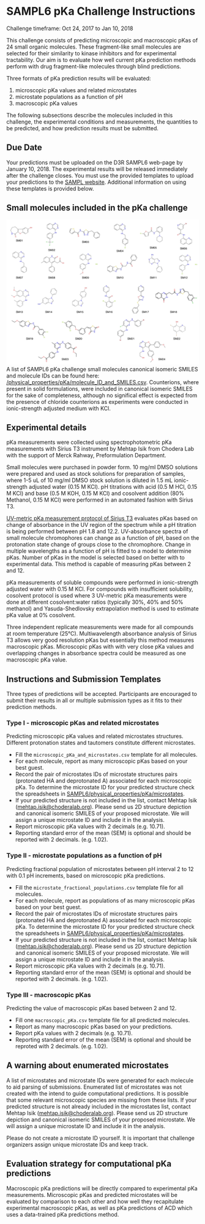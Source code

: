 # SAMPL6 pKa Challenge Instructions

Challenge timeframe: Oct 24, 2017 to Jan 10, 2018  

This challenge consists of predicting microscopic and macroscopic pKas of 24 small organic molecules. These fragment-like small molecules are selected for their similarity to kinase inhibitors and for experimental tractability. Our aim is to evaluate how well current pKa prediction methods perform with drug fragment-like molecules through blind predictions.

Three formats of pKa prediction results will be evaluated:
1. microscopic pKa values and related microstates
2. microstate populations as a function of pH
3. macroscopic pKa values

The following subsections describe the molecules included in this challenge, the experimental conditions and measurements, the quantities to be predicted, and how prediction results must be submitted.

## Due Date

Your predictions must be uploaded on the D3R SAMPL6 web-page by January 10, 2018. The experimental results will be released immediately after the challenge closes. You must use the provided templates to upload your predictions to the [SAMPL website](https://drugdesigndata.org/about/sampl6). Additional information on using these templates is provided below.

## Small molecules included in the pKa challenge
![pKa_challenge_small_molecules](images/pKa_challenge_small_molecules.jpg)
A list of SAMPL6 pKa challenge small molecules canonical isomeric SMILES and molecule IDs can be found here: [/physical_properties/pKa/molecule_ID_and_SMILES.csv](physical_properties/pKa/molecule_ID_and_SMILES.csv). Counterions, where present in solid formulations, were included in canonical isomeric SMILES for the sake of completeness, although no significal effect is expected from the presence of chloride counterions as experiments were conducted in ionic-strength adjusted medium with KCl.

## Experimental details
pKa measurements were collected using spectrophotometric pKa measurements with Sirius T3 instrument by Mehtap Isik from Chodera Lab with the support of Merck Rahway, Preformulation Department. 

Small molecules were purchased in powder form. 10 mg/ml DMSO solutions were prepared and used as stock solutions for preparation of samples, where 1-5 uL of 10 mg/ml DMSO stock solution is diluted in 1.5 mL ionic-strength adjusted water (0.15 M KCl). pH titrations with acid (0.5 M HCl, 0.15 M KCl) and base (0.5 M KOH, 0.15 M KCl) and cosolvent addition (80% Methanol, 0.15 M KCl) were performed in an automated fashion with Sirius T3.

[UV-metric pKa measurement protocol of Sirius T3](http://www.sirius-analytical.com/science/pka) evaluates pKas based on change of absorbance in the UV region of the spectrum while a pH titration is being performed between pH 1.8 and 12.2. UV-absorbance spectra of small molecule chromophores can change as a function of pH,  based on the protonation state change of groups close to the chromophore. Change in multiple wavelengths as a function of pH is fitted to a model to determine pKas. Number of pKas in the model is selected based on better with to experimental data. This method is capable of measuring pKas between 2 and 12.

pKa measurements of soluble compounds were performed in ionic-strength adjusted water with 0.15 M KCl. For compounds with insufficient solubility, cosolvent protocol is used where 3 UV-metric pKa measurements were done at different cosolvent:water ratios (typically 30%, 40% and 50% methanol) and  Yasuda-Shedlovsky extrapolation method is used to estimate pKa value at 0% cosolvent.

Three independent replicate measurements were made for all compounds at room temperature (25°C). Multiwavelength absorbance analysis of Sirius T3 allows very good resolution pKas but essentially this method measures macroscopic pKas. Microscopic pKas with with very close pKa values and overlapping changes in absorbance spectra could be measured as one macroscopic pKa value.

## Instructions and Submission Templates
Three types of predictions will be accepted. Participants are encouraged to submit their results in all or multiple submission types as it fits to their prediction methods.

### Type I - microscopic pKas and related microstates
Predicting microscopic pKa values and related microstates structures. Different protonation states and tautomers constitute different microstates. 
- Fill the `microscopic_pKa_and_microstates.csv` template for all molecules.
- For each molecule, report as many microscopic pKas based on your best guest.
- Record the pair of microstates IDs of microstate structures pairs (protonated HA and deprotonated A) associated for each microscopic pKa. To determine the microstate ID for your predicted structure check the spreadsheets in [SAMPL6/physical_properties/pKa/microstates](SAMPL6/physical_properties/pKa/microstates).
- If your predicted structure is not included in the list, contact Mehtap Isik (mehtap.isik@choderalab.org). Please send us 2D structure depiction and canonical isomeric SMILES of your proposed microstate. We will assign a unique microstate ID and include it in the analysis.
- Report microscopic pKa values with 2 decimals (e.g. 10.71).
- Reporting standard error of the mean (SEM) is optional and should be reported with 2 decimals. (e.g. 1.02).

### Type II - microstate populations as a function of pH
Predicting fractional population of microstates between pH interval 2 to 12 with 0.1 pH increments, based on microscopic pKa predictions.
- Fill the `microstate_fractional_populations.csv` template file for all molecules.
- For each molecule, report as populations of as many microscopic pKas based on your best guest.
- Record the pair of microstates IDs of microstate structures pairs (protonated HA and deprotonated A) associated for each microscopic pKa. To determine the microstate ID for your predicted structure check the spreadsheets in [SAMPL6/physical_properties/pKa/microstates](SAMPL6/physical_properties/pKa/microstates).
- If your predicted structure is not included in the list, contact Mehtap Isik (mehtap.isik@choderalab.org). Please send us 2D structure depiction and canonical isomeric SMILES of your proposed microstate. We will assign a unique microstate ID and include it in the analysis.
- Report microscopic pKa values with 2 decimals (e.g. 10.71).
- Reporting standard error of the mean (SEM) is optional and should be reported with 2 decimals. (e.g. 1.02).

### Type III - macroscopic pKas
Predicting the value of  macroscopic pKas based between 2 and 12.
- Fill one `macroscopic_pKa.csv` template file for all predicted molecules.
- Report as many macroscopic pKas based on your predictions.
- Report pKa values with 2 decimals (e.g. 10.71).
- Reporting standard error of the mean (SEM) is optional and should be reproted with 2 decimals. (e.g. 1.02).

## A warning about enumerated microstates
A list of microstates and microstate IDs were generated for each molecule to aid parsing of submissions. Enumerated list of microstates was not created with the intend to guide computational predictions. It is possible that some relevant microscopic species are missing from these lists. If your predicted structure is not already included in the microstates list, contact Mehtap Isik (mehtap.isik@choderalab.org). Please send us 2D structure depiction and canonical isomeric SMILES of your proposed microstate. We will assign a unique microstate ID and include it in the analysis.  

Please do not create a microstate ID yourself. It is important that challenge organizers assign unique microstate IDs and keep track. 

## Evaluation strategy for computational pKa predictions
Macroscopic pKa predictions will be directly compared to experimental pKa measurements. Microscopic pKas and predicted microstates will be evaluated by comparison to each other and how well they recapitulate experimental macroscopic pKas, as well as pKa predictions of ACD which uses a data-trained pKa predictions method.


